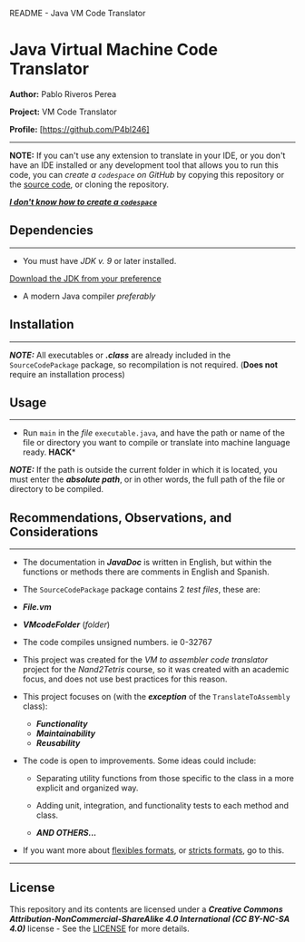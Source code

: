 README - Java VM Code Translator
# Java Virtual Machine Code Translator
**Author:** Pablo Riveros Perea

**Project:** VM Code Translator

**Profile:** [https://github.com/P4bl246]

------------------------------------------------------

**NOTE:** If you can't use any extension to translate in your IDE, or you don't have an IDE installed or any development tool that allows you to run this code, you can *create a `codespace` on GitHub* by copying this repository or the [source code](SourceCodePackage), or cloning the repository.

[***I don't know how to create a `codespace`***](https://docs.github.com/en/codespaces/developing-in-a-codespace/creating-a-codespace-for-a-repository)

## Dependencies

------------------------------------------------------
* You must have *JDK v. 9* or later installed.

[Download the JDK from your preference](https://www.oracle.com/java/technologies/downloads/)

* A modern Java compiler *preferably*

## Installation

------------------------------------------------------
***NOTE:*** All executables or ***.class*** are already included in the `SourceCodePackage` package, so recompilation is not required. (**Does not** require an installation process)

## Usage

-----------------------------------------------------
* Run `main` in the *file* `executable.java`, and have the path or name of the file or directory you want to compile or translate into machine language ready. **HACK***

***NOTE:*** If the path is outside the current folder in which it is located, you must enter the ***absolute path***, or in other words, the full path of the file or directory to be compiled.

## Recommendations, Observations, and Considerations

------------------------------------------------
* The documentation in ***JavaDoc*** is written in English, but within the functions or methods there are comments in English and Spanish.

* The `SourceCodePackage` package contains 2 *test files*, these are:
* ***File.vm***
* ***VMcodeFolder*** (*folder*)

* The code compiles unsigned numbers. ie 0-32767

* This project was created for the *VM to assembler code translator* project for the *Nand2Tetris* course, so it was created with an academic focus, and does not use best practices for this reason.

* This project focuses on (with the ***exception*** of the `TranslateToAssembly` class):

    * ***Functionality***
    * ***Maintainability***
    * ***Reusability***

* The code is open to improvements. Some ideas could include:

     * Separating utility functions from those specific to the class in a more explicit and organized way.

     * Adding unit, integration, and functionality tests to each method and class.

     * ***AND OTHERS...***

* If you want more about [flexibles formats](), or [stricts formats](), go to this.

-------------------------------------------------
## License

This repository and its contents are licensed under a ***Creative Commons Attribution-NonCommercial-ShareAlike 4.0 International (CC BY-NC-SA 4.0)*** license - See the [LICENSE](LICENCIA-LICENSE/LICENSE) for more details.
